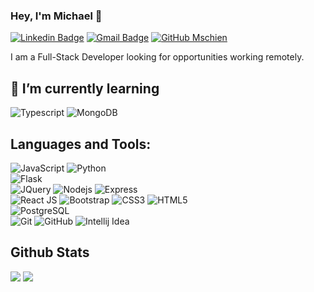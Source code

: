 
### Hey, I'm Michael 👋

[![Linkedin Badge](https://img.shields.io/badge/schienbein-blue?style=flat&logo=linkedin)](https://www.linkedin.com/in/schienbein/) [![Gmail Badge](https://img.shields.io/badge/-ma@schienbe.in-c14438?style=flat-square&logo=Gmail&logoColor=black&link=mailto:ma@schienbe.in)](mailto:ma@schienbe.in) [![GitHub Mschien](https://img.shields.io/github/followers/mschien?label=follow&style=social)](https://github.com/mschien)

I am a Full-Stack Developer looking for opportunities working remotely.

## 🌱 I’m currently learning

![Typescript](https://img.shields.io/badge/-Typescript-black?style=flat-square&logo=typescript)
![MongoDB](https://img.shields.io/badge/-MongoDB-black?style=flat-square&logo=mongodb)



## Languages and Tools:
  ![JavaScript](https://img.shields.io/badge/-JavaScript-black?style=flat-square&logo=javascript)
  ![Python](https://img.shields.io/badge/-Python-black?style=flat-square&logo=python)
<br>
 ![Flask](https://img.shields.io/badge/-Flask-black?style=flat-square&logo=flask)
<br>
  ![JQuery](http://img.shields.io/badge/-JQuery-black?style=flat-square&logo=jquery)
  ![Nodejs](https://img.shields.io/badge/-NodeJS-black?style=flat-square&logo=Node.js)
  ![Express](https://img.shields.io/badge/-Express-black?style=flat-square&logo=express)
<br>
![React JS](https://img.shields.io/badge/-ReactJS-black?style=flat-square&logo=react)
  ![Bootstrap](https://img.shields.io/badge/-Bootstrap-563D7C?style=flat-square&logo=bootstrap)
  ![CSS3](https://img.shields.io/badge/-CSS3-1572B6?style=flat-square&logo=css3)
  ![HTML5](https://img.shields.io/badge/-HTML5-E34F26?style=flat-square&logo=html5&logoColor=white)
<br>
  ![PostgreSQL](http://img.shields.io/badge/-PostgreSQL-black?style=flat-square&logo=postgresql)
<br>
  ![Git](https://img.shields.io/badge/-Git-black?style=flat-square&logo=git)
  ![GitHub](https://img.shields.io/badge/-GitHub-181717?style=flat-square&logo=github)
  ![Intellij Idea](https://img.shields.io/badge/-IntellijIdea-007ACC?style=flat-square&logo=intellij-idea)  

## Github Stats
<img src="https://github-readme-stats.vercel.app/api?username=mschien&show_icons=true&theme=dark&hide=stars,issues&hide_title=true" >
<img src="https://github-readme-stats.vercel.app/api/top-langs/?username=mschien&exclude_repo=&layout=compact&theme=dark&hide_title=true" >






